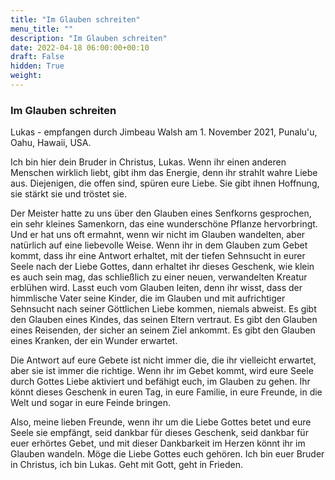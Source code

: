 ```yaml
---
title: "Im Glauben schreiten"
menu_title: ""
description: "Im Glauben schreiten"
date: 2022-04-18 06:00:00+00:10
draft: False
hidden: True
weight:
---
```

### Im Glauben schreiten

Lukas - empfangen durch Jimbeau Walsh am 1. November 2021, Punalu'u, Oahu, Hawaii, USA.

Ich bin hier dein Bruder in Christus, Lukas. Wenn ihr einen anderen Menschen wirklich liebt, gibt ihm das Energie, denn ihr strahlt wahre Liebe aus. Diejenigen, die offen sind, spüren eure Liebe. Sie gibt ihnen Hoffnung, sie stärkt sie und tröstet sie.

Der Meister hatte zu uns über den Glauben eines Senfkorns gesprochen, ein sehr kleines Samenkorn, das eine wunderschöne Pflanze hervorbringt. Und er hat uns oft ermahnt, wenn wir nicht im Glauben wandelten, aber natürlich auf eine liebevolle Weise. Wenn ihr in dem Glauben zum Gebet kommt, dass ihr eine Antwort erhaltet, mit der tiefen Sehnsucht in eurer Seele nach der Liebe Gottes, dann erhaltet ihr dieses Geschenk, wie klein es auch sein mag, das schließlich zu einer neuen, verwandelten Kreatur erblühen wird. Lasst euch vom Glauben leiten, denn ihr wisst, dass der himmlische Vater seine Kinder, die im Glauben und mit aufrichtiger Sehnsucht nach seiner Göttlichen Liebe kommen, niemals abweist. Es gibt den Glauben eines Kindes, das seinen Eltern vertraut. Es gibt den Glauben eines Reisenden, der sicher an seinem Ziel ankommt. Es gibt den Glauben eines Kranken, der ein Wunder erwartet.

Die Antwort auf eure Gebete ist nicht immer die, die ihr vielleicht erwartet, aber sie ist immer die richtige. Wenn ihr im Gebet kommt, wird eure Seele durch Gottes Liebe aktiviert und befähigt euch, im Glauben zu gehen. Ihr könnt dieses Geschenk in euren Tag, in eure Familie, in eure Freunde, in die Welt und sogar in eure Feinde bringen.

Also, meine lieben Freunde, wenn ihr um die Liebe Gottes betet und eure Seele sie empfängt, seid dankbar für dieses Geschenk, seid dankbar für euer erhörtes Gebet, und mit dieser Dankbarkeit im Herzen könnt ihr im Glauben wandeln. Möge die Liebe Gottes euch gehören. Ich bin euer Bruder in Christus, ich bin Lukas. Geht mit Gott, geht in Frieden.
